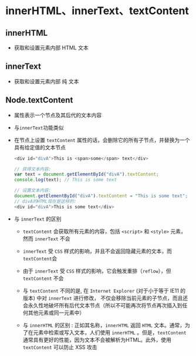 # innerHTML、innerText、textContent

## innerHTML

- 获取和设置元素内部 HTML 文本

## innerText

- 获取和设置元素内部 纯 文本

## Node.textContent

- 属性表示一个节点及其后代的文本内容

- 与`innerText`功能类似

- 在节点上设置 `textContent` 属性的话，会删除它的所有子节点，并替换为一个具有给定值的文本节点

    ```js
    <div id="divA">This is <span>some</span> text</div>

    // 获得文本内容:
    var text = document.getElementById("divA").textContent;
    console.log(text); // This is some text

    // 设置文本内容:
    document.getElementById("divA").textContent = "This is some text";
    // divA的HTML现在是这样的:
    <div id="divA">This is some text</div>
    ```

- 与 `innerText` 的区别

  - `textContent` 会获取所有元素的内容，包括 `<script>` 和 `<style>` 元素，然而 `innerText` 不会

  - `innerText` 受 `CSS` 样式的影响，并且不会返回隐藏元素的文本，而`textContent`会

  - 由于 `innerText` 受 `CSS` 样式的影响，它会触发重排（`reflow`），但 `textContent` 不会

  - 与 `textContent` 不同的是, 在 `Internet Explorer` (对于小于等于 IE11 的版本) 中对 `innerText` 进行修改， 不仅会移除当前元素的子节点，而且还会永久性地破坏所有后代文本节点（所以不可能再次将节点再次插入到任何其他元素或同一元素中）

  - 与 `innerHTML` 的区别 : 正如其名称，`innerHTML` 返回 `HTML` 文本。通常，为了在元素中检索或写入文本，人们使用 `innerHTML` 。但是，`textContent` 通常具有更好的性能，因为文本不会被解析为HTML。此外，使用 `textContent` 可以防止  XSS 攻击
